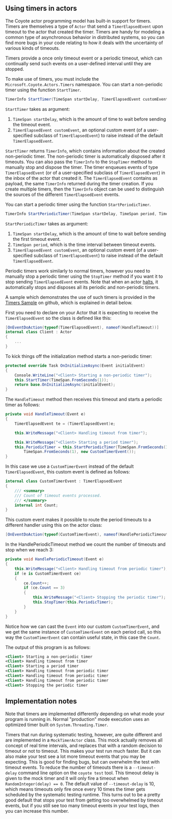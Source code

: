
## Using timers in actors

The Coyote actor programming model has built-in support for timers. Timers are themselves a type of `Actor` that
send a `TimerElapsedEvent` upon timeout to the actor that created the timer. Timers are handy for
modeling a common type of asynchronous behavior in distributed systems, so you can find more bugs in
your code relating to how it deals with the uncertainty of various kinds of timeouts.

Timers provide a once only timeout event or a periodic timeout, which can continually send such
events on a user-defined interval until they are stopped.

To make use of timers, you must include the `Microsoft.Coyote.Actors.Timers` namespace. You can
start a non-periodic timer using the function `StartTimer`.

```csharp
TimerInfo StartTimer(TimeSpan startDelay, TimerElapsedEvent customEvent)
```

`StartTimer` takes as argument:
1. `TimeSpan startDelay`, which is the amount of time to wait before sending the timeout event.
2. `TimerElapsedEvent customEvent`, an optional custom event (of a user-specified subclass of
   `TimerElapsedEvent`) to raise instead of the default `TimerElapsedEvent`.

`StartTimer` returns `TimerInfo`, which contains information about the created non-periodic timer.
The non-periodic timer is automatically disposed after it timeouts. You can also pass the
`TimerInfo` to the `StopTimer` method to manually stop and dispose the timer. The timer enqueues
events of type `TimerElapsedEvent` (or of a user-specified subclass of `TimerElapsedEvent`) in the
inbox of the actor that created it. The `TimerElapsedEvent` contains as payload, the same
`TimerInfo` returned during the timer creation. If you create multiple timers, then the `TimerInfo`
object can be used to distinguish the sources of the different `TimerElapsedEvent` events.

You can start a periodic timer using the function `StartPeriodicTimer`.

```csharp
TimerInfo StartPeriodicTimer(TimeSpan startDelay, TimeSpan period, TimerElapsedEvent customEvent)
```

`StartPeriodicTimer` takes as argument:
1. `TimeSpan startDelay`, which is the amount of time to wait before sending the first timeout
   event.
2. `TimeSpan period`, which is the time interval between timeout events.
3. `TimerElapsedEvent customEvent`, an optional custom event (of a user-specified subclass of
   `TimerElapsedEvent`) to raise instead of the default `TimerElapsedEvent`.

Periodic timers work similarly to normal timers, however you need to manually stop a periodic timer
using the `StopTimer` method if you want it to stop sending `TimerElapsedEvent` events. Note that
when an actor [halts](termination.md), it automatically stops and disposes all its periodic and
non-periodic timers.

A sample which demonstrates the use of such timers is provided in the [Timers
Sample](https://github.com/microsoft/coyote/tree/main/Samples/Timers) on github, which is
explained in detail below.

First you need to declare on your Actor that it is expecting to receive the `TimerElapsedEvent` so
the class is defined like this:

```csharp
[OnEventDoAction(typeof(TimerElapsedEvent), nameof(HandleTimeout))]
internal class Client : Actor
{
    ...
}
```

To kick things off the initialization method starts a non-periodic timer:

```csharp
protected override Task OnInitializeAsync(Event initialEvent)
{
    Console.WriteLine("<Client> Starting a non-periodic timer");
    this.StartTimer(TimeSpan.FromSeconds(1));
    return base.OnInitializeAsync(initialEvent);
}
```

The `HandleTimeout` method then receives this timeout and starts a periodic timer as follows:

```csharp
private void HandleTimeout(Event e)
{
    TimerElapsedEvent te = (TimerElapsedEvent)e;

    this.WriteMessage("<Client> Handling timeout from timer");

    this.WriteMessage("<Client> Starting a period timer");
    this.PeriodicTimer = this.StartPeriodicTimer(TimeSpan.FromSeconds(1), 
        TimeSpan.FromSeconds(1), new CustomTimerEvent());
}
```

In this case we use a `CustomTimerEvent` instead of the default `TimerElapsedEvent`, this custom event is defined as follows:

```csharp
internal class CustomTimerEvent : TimerElapsedEvent
{
    /// <summary>
    /// Count of timeout events processed.
    /// </summary>
    internal int Count;
}
```

This custom event makes it possible to route the period timeouts to a different handler using this on the actor class:

```csharp
[OnEventDoAction(typeof(CustomTimerEvent), nameof(HandlePeriodicTimeout))]
```

In the HandlePeriodicTimeout method we count the number of timeouts and stop when we reach 3:

```csharp
private void HandlePeriodicTimeout(Event e)
{
    this.WriteMessage("<Client> Handling timeout from periodic timer");
    if (e is CustomTimerEvent ce)
    {
        ce.Count++;
        if (ce.Count == 3)
        {
            this.WriteMessage("<Client> Stopping the periodic timer");
            this.StopTimer(this.PeriodicTimer);
        }
    }
}
```

Notice how we can cast the `Event` into our custom `CustomTimerEvent`, and we get the same instance
of `CustomTimerEvent` on each period call, so this way the `CustomTimerEvent` can contain useful
state, in this case the `Count`.

The output of this program is as follows:

```xml
<Client> Starting a non-periodic timer
<Client> Handling timeout from timer
<Client> Starting a period timer
<Client> Handling timeout from periodic timer
<Client> Handling timeout from periodic timer
<Client> Handling timeout from periodic timer
<Client> Stopping the periodic timer
```

## Implementation notes

Note that timers are implemented differently depending on what mode your program is running in.
Normal "production" mode execution uses an optimized timer built on `System.Threading.Timer`.

Timers that run during systematic testing, however, are quite different and are implemented in a
`MockTimerActor` class.  This mock actually removes all concept of real time intervals, and replaces
that with a random decision to timeout or not to timeout.  This makes your test run much faster. But
it can also make your test see a lot more timeout events that you may be expecting.  This is good
for finding bugs, but can overwhelm the test with timeout events.  To reduce the number of timeouts
there is a `--timeout-delay` command line option on the `coyote test` tool.  This timeout delay is
given to the mock timer and it will only fire a timeout when `RandomInteger(delay) == 0`.  The
default value of `--timeout-delay` is 10, which means timeouts only fire once every 10 times the
timer gets scheduled by the systematic testing runtime.  This turns out to be a pretty good default
that stops your test from getting too overwhelmed by timeout events, but if you still see too many
timeout events in your test logs, then you can increase this number.
